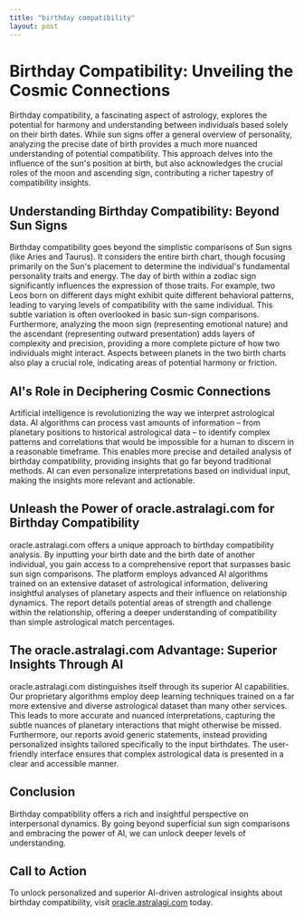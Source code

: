 ```yaml
---
title: "birthday compatibility"
layout: post
---
```


# Birthday Compatibility: Unveiling the Cosmic Connections

Birthday compatibility, a fascinating aspect of astrology, explores the potential for harmony and understanding between individuals based solely on their birth dates.  While sun signs offer a general overview of personality, analyzing the precise date of birth provides a much more nuanced understanding of potential compatibility. This approach delves into the influence of the sun's position at birth, but also acknowledges the crucial roles of the moon and ascending sign, contributing a richer tapestry of compatibility insights.

## Understanding Birthday Compatibility: Beyond Sun Signs

Birthday compatibility goes beyond the simplistic comparisons of Sun signs (like Aries and Taurus).  It considers the entire birth chart, though focusing primarily on the Sun's placement to determine the individual's fundamental personality traits and energy.  The day of birth within a zodiac sign significantly influences the expression of those traits.  For example, two Leos born on different days might exhibit quite different behavioral patterns, leading to varying levels of compatibility with the same individual.  This subtle variation is often overlooked in basic sun-sign comparisons.   Furthermore, analyzing the moon sign (representing emotional nature) and the ascendant (representing outward presentation) adds layers of complexity and precision, providing a more complete picture of how two individuals might interact.  Aspects between planets in the two birth charts also play a crucial role, indicating areas of potential harmony or friction.

## AI's Role in Deciphering Cosmic Connections

Artificial intelligence is revolutionizing the way we interpret astrological data.  AI algorithms can process vast amounts of information – from planetary positions to historical astrological data – to identify complex patterns and correlations that would be impossible for a human to discern in a reasonable timeframe. This enables more precise and detailed analysis of birthday compatibility, providing insights that go far beyond traditional methods. AI can even personalize interpretations based on individual input, making the insights more relevant and actionable.

## Unleash the Power of oracle.astralagi.com for Birthday Compatibility

oracle.astralagi.com offers a unique approach to birthday compatibility analysis.  By inputting your birth date and the birth date of another individual, you gain access to a comprehensive report that surpasses basic sun sign comparisons.  The platform employs advanced AI algorithms trained on an extensive dataset of astrological information, delivering insightful analyses of planetary aspects and their influence on relationship dynamics.  The report details potential areas of strength and challenge within the relationship, offering a deeper understanding of compatibility than simple astrological match percentages.

## The oracle.astralagi.com Advantage: Superior Insights Through AI

oracle.astralagi.com distinguishes itself through its superior AI capabilities.  Our proprietary algorithms employ deep learning techniques trained on a far more extensive and diverse astrological dataset than many other services.  This leads to more accurate and nuanced interpretations, capturing the subtle nuances of planetary interactions that might otherwise be missed.  Furthermore, our reports avoid generic statements, instead providing personalized insights tailored specifically to the input birthdates.  The user-friendly interface ensures that complex astrological data is presented in a clear and accessible manner.

## Conclusion

Birthday compatibility offers a rich and insightful perspective on interpersonal dynamics.  By going beyond superficial sun sign comparisons and embracing the power of AI, we can unlock deeper levels of understanding.

## Call to Action

To unlock personalized and superior AI-driven astrological insights about birthday compatibility, visit [oracle.astralagi.com](https://oracle.astralagi.com) today.